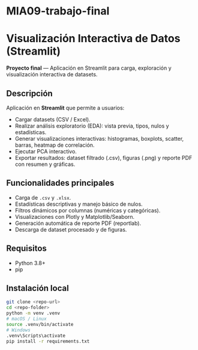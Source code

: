 # MIA09-trabajo-final
# Visualización Interactiva de Datos (Streamlit)

**Proyecto final** — Aplicación en Streamlit para carga, exploración y visualización interactiva de datasets.

## Descripción
Aplicación en **Streamlit** que permite a usuarios:
- Cargar datasets (CSV / Excel).
- Realizar análisis exploratorio (EDA): vista previa, tipos, nulos y estadísticas.
- Generar visualizaciones interactivas: histogramas, boxplots, scatter, barras, heatmap de correlación.
- Ejecutar PCA interactivo.
- Exportar resultados: dataset filtrado (.csv), figuras (.png) y reporte PDF con resumen y gráficas.

## Funcionalidades principales
- Carga de `.csv` y `.xlsx`.
- Estadísticas descriptivas y manejo básico de nulos.
- Filtros dinámicos por columnas (numéricas y categóricas).
- Visualizaciones con Plotly y Matplotlib/Seaborn.
- Generación automática de reporte PDF (reportlab).
- Descarga de dataset procesado y de figuras.

## Requisitos
- Python 3.8+
- pip

## Instalación local
```bash
git clone <repo-url>
cd <repo-folder>
python -m venv .venv
# macOS / Linux
source .venv/bin/activate
# Windows
.venv\Scripts\activate
pip install -r requirements.txt
